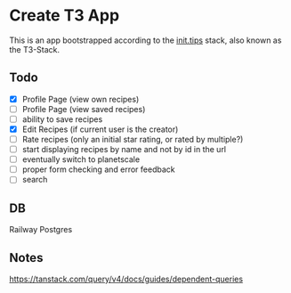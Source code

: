 # Create T3 App

This is an app bootstrapped according to the [init.tips](https://init.tips) stack, also known as the T3-Stack.

## Todo
- [x] Profile Page (view own recipes)
- [ ] Profile Page (view saved recipes)
- [ ] ability to save recipes
- [x] Edit Recipes (if current user is the creator)
- [ ] Rate recipes (only an initial star rating, or rated by multiple?)
- [ ] start displaying recipes by name and not by id in the url
- [ ] eventually switch to planetscale
- [ ] proper form checking and error feedback
- [ ] search

## DB
Railway Postgres

## Notes
https://tanstack.com/query/v4/docs/guides/dependent-queries